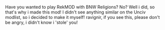 Have you wanted to play RekMOD with BNW Religions? No? Well i did, so that's why i made this mod! I didn't see anything similar on the Unciv modlist, so i decided to make it myself! ravignir, if you see this, please don't be angry, i didn't know i 'stole' you!
